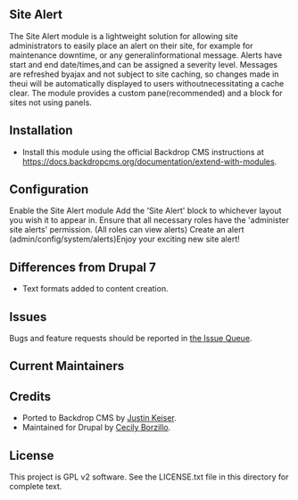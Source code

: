Site Alert
------------

The Site Alert module is a lightweight solution for allowing site administrators to easily place an alert on their site, for example for maintenance downtime, or any generalinformational message. Alerts have start and end date/times,and can be assigned a severity level. Messages are refreshed byajax and not subject to site caching, so changes made in theui will be automatically displayed to users withoutnecessitating a cache clear. The module provides a custom pane(recommended) and a block for sites not using panels.


Installation
------------

- Install this module using the official Backdrop CMS instructions at
  https://docs.backdropcms.org/documentation/extend-with-modules.


Configuration
----------------

Enable the Site Alert module
Add the 'Site Alert' block to whichever layout you wish it to appear in. Ensure that all necessary roles have the 
'administer site alerts' permission.  (All roles can view alerts)  Create an alert (admin/config/system/alerts)Enjoy your exciting new site alert!

Differences from Drupal 7
-------------------------

- Text formats added to content creation.

Issues
------

Bugs and feature requests should be reported in 
[the Issue Queue](https://github.com/backdrop-contrib/imagezoom/issues).

Current Maintainers
-------------------

<!-- - [Justin Keiser](https://github.com/keiserjb). -->

Credits <!-- This section is required. -->
-------

- Ported to Backdrop CMS by [Justin Keiser](https://github.com/keiserjb).
- Maintained for Drupal by [Cecily Borzillo](https://www.drupal.org/u/cecrs).

License
-------

This project is GPL v2 software.
See the LICENSE.txt file in this directory for complete text.